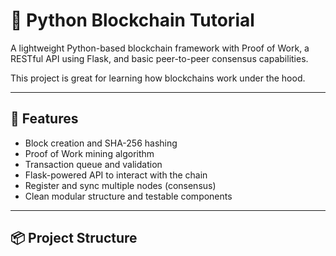 # 🔗 Python Blockchain Tutorial

A lightweight Python-based blockchain framework with Proof of Work, a RESTful API using Flask, and basic peer-to-peer consensus capabilities.

This project is great for learning how blockchains work under the hood.

---

## 🚀 Features

- Block creation and SHA-256 hashing
- Proof of Work mining algorithm
- Transaction queue and validation
- Flask-powered API to interact with the chain
- Register and sync multiple nodes (consensus)
- Clean modular structure and testable components

---

## 📦 Project Structure

